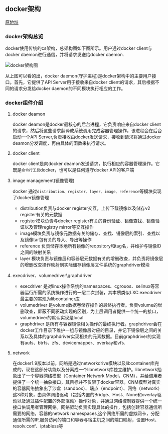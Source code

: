 ## docker架构
[原地址](https://cloud.tencent.com/developer/article/1540097)

### docker架构总览
docker使用传统的cs架构，总架构图如下图所示。用户通过docker client与docker daemon进行通信，并将请求发送给docker daemon.

![docker架构图](./images/docker架构图.png)

从上图可以看的出，docker daemon(守护进程)是docker架构中的主要用户接口。首先，它提供了API Server用于接收来自docker client的请求，其后根据不同的请求分发给docker daemon的不同模块执行相应的工作。

### docker组件介绍

1. docker deamon

	docker deamon是docker最核心的后台进程，它负责响应来自docker client的请求，然后将这些请求翻译成系统调用完成容器管理操作，该进程会在后台启动一个API Server,负责接收由docker发送请求，接收到请求将通过docker deamon分发调度，再由具体的函数来执行请求。

2. docker client

	docker client是向docker deamon发送请求，执行相应的容器管理操作。它既是`命令行工具`docker，也可以是任何遵守docker API的客户端

3. image management(镜像管理)

	docker 通过`distribution、register、layer、image、reference`等模块实现了docker镜像管理

	- distribution负责与docker register交互，上传下载镜像以及储存v2 register有关的元数据
	- register模块负责与docker register有关的身份验证、镜像查找、镜像验证以及管理registry mirror等交互操作
	- image模块负责与镜像元数据有关的储存、查找、镜像层的索引、查找以及镜像tar包有关的导入、导出等操作
	- reference 负责储存本地所有镜像的reopsitory和tag名，并维护与镜像ID之间的映射关系
	- layer 模块负责与镜像层和容器层元数据有关的增删改查，并负责将镜像层的增删改查操作映射到实际储存镜像层文件系统的graphdriver模块

	

4. execdriver、volumedriver\graphdriver
	
	- execdriver 是对linux操作系统的namespaces、cgrouos、selinux等容器运行所需的系统操作进行的一层二次封装，其本质类似LXC.execdriver最主要的实现为libcontainer库
	- volumedriver 是volume数据卷储存操作的最终执行者。负责volume的增删改查，屏蔽不同驱动实现的区别，为上层调用者提供一个统一的接口，volumedriver的默认实现是local
	- graphdriver 是所有与容器镜像相关操作的最终执行者。graphdriver会在docker工作目录下维护一组与镜像层对应的目录，并记下镜像层之间的关系以及具体的graphdriver实现相关的元素数据。目前graphdriver的实现有aufs、btrfs、zfs、devicemapper、overkay和vfs.

5. network
	
	在docker1.9版本以前，网络是通过networkdrive模块以及libcontainer库完成的，现在这部分功能以及分离成一个libnetwork库独立维护。libnetwork抽象出了一个容器网络模型（Container Network Model，CNM），并给调用者提供了一个统一抽象接口，其目标并不仅限于docker容器。CNM模型对真实的容器网络抽象出了沙盒（sandbox）、端点（endpoint）、网络（network）这3种对象，由具体网络驱动（包括内置的Bridge、Host、None和overlay驱动以及通过插件配置的外部驱动）操作对象，并通过网络控制器提供一个统一接口供调用者管理网络。网络驱动负责实现具体的操作，包括创建容器通信所需要的网络，容器的network namespaces,这个网络所需的虚拟网卡，分配通信所需的IP,服务访问的端口和容器与宿主机之间的端口映射，设置Host、resolv.conf、iptabless等




